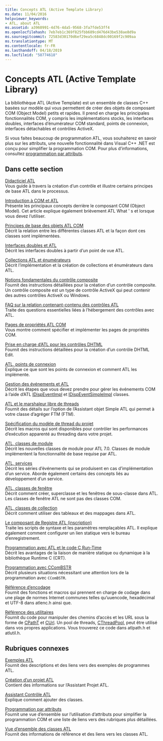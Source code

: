 ```yaml
---
title: Concepts ATL (Active Template Library)
ms.date: 11/04/2016
helpviewer_keywords:
- ATL, about ATL
ms.assetid: a3960991-4d76-4da5-9568-3fa7fde53ff4
ms.openlocfilehash: 7eb7eb1c369f825fbb689cd476d43be538ae8d9a
ms.sourcegitcommit: 72583d30170d6ef29ea5c6848dc00169f2c909aa
ms.translationtype: MT
ms.contentlocale: fr-FR
ms.lasthandoff: 04/18/2019
ms.locfileid: "58774618"
---
```

# <a name="active-template-library-atl-concepts"></a>Concepts ATL (Active Template Library)

La bibliothèque ATL (Active Template) est un ensemble de classes C++ basées sur modèle qui vous permettent de créer des objets de composant COM (Object Model) petits et rapides. Il prend en charge les principales fonctionnalités COM, y compris les implémentations stocks, les interfaces doubles, interfaces d’énumérateur COM standard, points de connexion, interfaces détachables et contrôles ActiveX.

Si vous faites beaucoup de programmation ATL, vous souhaiterez en savoir plus sur les attributs, une nouvelle fonctionnalité dans Visual C++ .NET est conçu pour simplifier la programmation COM. Pour plus d’informations, consultez [programmation par attributs](../windows/attributed-programming-concepts.md).

## <a name="in-this-section"></a>Dans cette section

[Didacticiel ATL](../atl/active-template-library-atl-tutorial.md)<br/>
Vous guide à travers la création d’un contrôle et illustre certains principes de base ATL dans le processus.

[Introduction à COM et ATL](../atl/introduction-to-com-and-atl.md)<br/>
Présente les principaux concepts derrière le composant COM (Object Model). Cet article explique également brièvement ATL What ' s et lorsque vous devez l’utiliser.

[Principes de base des objets ATL COM](../atl/fundamentals-of-atl-com-objects.md)<br/>
Décrit la relation entre les différentes classes ATL et la façon dont ces classes sont implémentées.

[Interfaces doubles et ATL](../atl/dual-interfaces-and-atl.md)<br/>
Décrit les interfaces doubles à partir d’un point de vue ATL.

[Collections ATL et énumérateurs](../atl/atl-collections-and-enumerators.md)<br/>
Décrit l’implémentation et la création de collections et énumérateurs dans ATL.

[Notions fondamentales du contrôle composite](../atl/atl-composite-control-fundamentals.md)<br/>
Fournit des instructions détaillées pour la création d’un contrôle composite. Un contrôle composite est un type de contrôle ActiveX qui peut contenir des autres contrôles ActiveX ou Windows.

[FAQ sur la relation contenant-contenu des contrôles ATL](../atl/atl-control-containment-faq.md)<br/>
Traite des questions essentielles liées à l’hébergement des contrôles avec ATL.

[Pages de propriétés ATL COM](../atl/atl-com-property-pages.md)<br/>
Vous montre comment spécifier et implémenter les pages de propriétés COM.

[Prise en charge d’ATL pour les contrôles DHTML](../atl/atl-support-for-dhtml-controls.md)<br/>
Fournit des instructions détaillées pour la création d’un contrôle DHTML Edit.

[ATL, points de connexion](../atl/atl-connection-points.md)<br/>
Explique ce que sont les points de connexion et comment ATL les implémente.

[Gestion des événements et ATL](../atl/event-handling-and-atl.md)<br/>
Décrit les étapes que vous devez prendre pour gérer les événements COM à l’aide d’ATL [IDispEventImpl](../atl/reference/idispeventimpl-class.md) et [IDispEventSimpleImpl](../atl/reference/idispeventsimpleimpl-class.md) classes.

[ATL et le marshaleur libre de threads](../atl/atl-and-the-free-threaded-marshaler.md)<br/>
Fournit des détails sur l’option de l’Assistant objet Simple ATL qui permet à votre classe d’agréger FTM (FTM).

[Spécification du modèle de thread du projet](../atl/specifying-the-threading-model-for-a-project-atl.md)<br/>
Décrit les macros qui sont disponibles pour contrôler les performances d’exécution apparenté au threading dans votre projet.

[ATL, classes de module](../atl/atl-module-classes.md)<br/>
Décrit les nouvelles classes de module pour ATL 7.0. Classes de module implémentent la fonctionnalité de base requise par ATL.

[ATL, services](../atl/atl-services.md)<br/>
Décrit les séries d’événements qui se produisent en cas d’implémentation d’un service. Aborde également certains des concepts liés au développement d’un service.

[ATL, classes de fenêtre](../atl/atl-window-classes.md)<br/>
Décrit comment créer, superclasse et les fenêtres de sous-classe dans ATL. Les classes de fenêtre ATL ne sont pas des classes COM.

[ATL, classes de collection](../atl/atl-collection-classes.md)<br/>
Décrit comment utiliser des tableaux et des mappages dans ATL.

[Le composant de Registre ATL (inscription)](../atl/atl-registry-component-registrar.md)<br/>
Traite les scripts de syntaxe et les paramètres remplaçables ATL. Il explique également comment configurer un lien statique vers le bureau d’enregistrement.

[Programmation avec ATL et le code C Run-Time](../atl/programming-with-atl-and-c-run-time-code.md)<br/>
Décrit les avantages de la liaison de manière statique ou dynamique à la bibliothèque Runtime C (CRT).

[Programmation avec CComBSTR](../atl/programming-with-ccombstr-atl.md)<br/>
Décrit plusieurs situations nécessitant une attention lors de la programmation avec `CComBSTR`.

[Référence d’encodage](../atl/atl-encoding-reference.md)<br/>
Fournit des fonctions et macros qui prennent en charge de codage dans une plage de normes Internet communes telles qu’uuencode, hexadécimal et UTF-8 dans atlenc.h ainsi que.

[Référence des utilitaires](../atl/atl-utilities-reference.md)<br/>
Fournit du code pour manipuler des chemins d’accès et les URL sous la forme de [CPathT](../atl/reference/cpatht-class.md) et [CUrl](../atl/reference/curl-class.md). Un pool de threads, [CThreadPool](../atl/reference/cthreadpool-class.md), peut être utilisé dans vos propres applications. Vous trouverez ce code dans atlpath.h et atlutil.h.

## <a name="related-sections"></a>Rubriques connexes

[Exemples ATL](../overview/visual-cpp-samples.md)<br/>
Fournit des descriptions et des liens vers des exemples de programmes ATL.

[Création d’un projet ATL](../atl/reference/creating-an-atl-project.md)<br/>
Contient des informations sur l’Assistant Projet ATL.

[Assistant Contrôle ATL](../atl/reference/atl-control-wizard.md)<br/>
Explique comment ajouter des classes.

[Programmation par attributs](../windows/attributed-programming-concepts.md)<br/>
Fournit une vue d’ensemble sur l’utilisation d’attributs pour simplifier la programmation COM et une liste de liens vers des rubriques plus détaillées.

[Vue d’ensemble des classes ATL](../atl/atl-class-overview.md)<br/>
Fournit des informations de référence et des liens vers les classes ATL.
